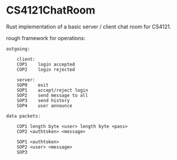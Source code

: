 CS4121ChatRoom
==============

Rust implementation of a basic server / client chat room for CS4121.

rough framework for operations:

	outgoing:

		client:
		COP1	login accepted
		COP2	login rejected

		server:
		SOP0	exit
		SOP1	accept/reject login
		SOP2	send message to all
		SOP3	send history
		SOP4	user announce

	data packets:

		COP1 length byte <user> length byte <pass>
		COP2 <authtoken> <message>

		SOP1 <authtoken>
		SOP2 <user> <message>
		SOP3
